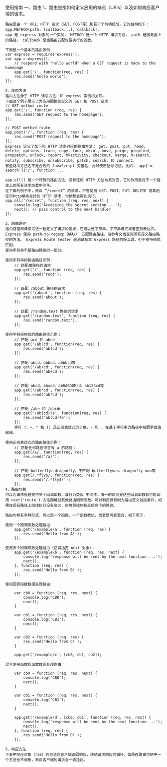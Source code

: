 使用指南
一、路由
    1、路由是指如何定义应用的端点（URIs）以及如何响应客户端的请求。

    路由是由一个 URI、HTTP 请求（GET、POST等）和若干个句柄组成，它的结构如下： 
    app.METHOD(path, [callback...], callback)， 
    app 是 express 对象的一个实例， METHOD 是一个 HTTP 请求方法， path 是服务器上的路径， callback 是当路由匹配时要执行的函数。

    下面是一个基本的路由示例：
    var express = require('express');
    var app = express();
        // respond with "hello world" when a GET request is made to the homepage
        app.get('/', function(req, res) {
        res.send('hello world');
    });

    2、路由方法
    路由方法源于 HTTP 请求方法，和 express 实例相关联。
    下面这个例子展示了为应用跟路径定义的 GET 和 POST 请求：
    // GET method route
    app.get('/', function (req, res) {
        res.send('GET request to the homepage');
    });

    // POST method route
    app.post('/', function (req, res) {
        res.send('POST request to the homepage');
    });
    Express 定义了如下和 HTTP 请求对应的路由方法： get, post, put, head, delete, options, trace, copy, lock, mkcol, move, purge, propfind, proppatch, unlock, report, mkactivity, checkout, merge, m-search, notify, subscribe, unsubscribe, patch, search, 和 connect。
    有些路由方法名不是合规的 JavaScript 变量名，此时使用括号记法，比如： app['m-search']('/', function ...

    app.all() 是一个特殊的路由方法，没有任何 HTTP 方法与其对应，它的作用是对于一个路径上的所有请求加载中间件。
    在下面的例子中，来自 “/secret” 的请求，不管使用 GET、POST、PUT、DELETE 或其他任何http模块支持的 HTTP 请求，句柄都会得到执行。
    app.all('/secret', function (req, res, next) {
        console.log('Accessing the secret section ...');
        next(); // pass control to the next handler
    });

    3、路由路径
    路由路径和请求方法一起定义了请求的端点，它可以是字符串、字符串模式或者正则表达式。
    Express 使用 path-to-regexp（模块） 匹配路由路径，请参考文档查阅所有定义路由路径的方法。 Express Route Tester 是测试基本 Express 路径的好工具，但不支持模式匹配。
    查询字符串不是路由路径的一部分。    

    使用字符串的路由路径示例：
        // 匹配根路径的请求
        app.get('/', function (req, res) {
            res.send('root');
        });

        // 匹配 /about 路径的请求
        app.get('/about', function (req, res) {
            res.send('about');
        });

        // 匹配 /random.text 路径的请求
        app.get('/random.text', function (req, res) {
            res.send('random.text');
        });

    使用字符串模式的路由路径示例：
        // 匹配 acd 和 abcd
        app.get('/ab?cd', function(req, res) {
            res.send('ab?cd');
        });

        // 匹配 abcd、abbcd、abbbcd等
        app.get('/ab+cd', function(req, res) {
            res.send('ab+cd');
        });

        // 匹配 abcd、abxcd、abRABDOMcd、ab123cd等
        app.get('/ab*cd', function(req, res) {
            res.send('ab*cd');
        });

        // 匹配 /abe 和 /abcde
        app.get('/ab(cd)?e', function(req, res) {
            res.send('ab(cd)?e');
        });
        字符 ?、+、* 和 () 是正则表达式的子集，- 和 . 在基于字符串的路径中按照字面值解释。
    
    使用正则表达式的路由路径示例：
        // 匹配任何路径中含有 a 的路径：
        app.get(/a/, function(req, res) {
            res.send('/a/');
        });

        // 匹配 butterfly、dragonfly，不匹配 butterflyman、dragonfly man等
        app.get(/.*fly$/, function(req, res) {
            res.send('/.*fly$/');
        });
    4、路由句柄
    可以为请求处理提供多个回调函数，其行为类似 中间件。唯一的区别是这些回调函数有可能调用 next('route') 方法而略过其他路由回调函数。可以利用该机制为路由定义前提条件，如果在现有路径上继续执行没有意义，则可将控制权交给剩下的路径。

    路由句柄有多种形式，可以是一个函数、一个函数数组，或者是两者混合，如下所示.
    
    使用一个回调函数处理路由：
        app.get('/example/a', function (req, res) {
            res.send('Hello from A!');
        });

    使用多个回调函数处理路由（记得指定 next 对象）：
        app.get('/example/b', function (req, res, next) {
            console.log('response will be sent by the next function ...');
            next();
        }, function (req, res) {
            res.send('Hello from B!');
        });

    使用回调函数数组处理路由：

        var cb0 = function (req, res, next) {
            console.log('CB0');
            next();
        }

        var cb1 = function (req, res, next) {
            console.log('CB1');
            next();
        }

        var cb2 = function (req, res) {
            res.send('Hello from C!');
        }

        app.get('/example/c', [cb0, cb1, cb2]);

    混合使用函数和函数数组处理路由：

        var cb0 = function (req, res, next) {
            console.log('CB0');
            next();
        }

        var cb1 = function (req, res, next) {
            console.log('CB1');
            next();
        }

        app.get('/example/d', [cb0, cb1], function (req, res, next) {
            console.log('response will be sent by the next function ...');
            next();
        }, function (req, res) {
            res.send('Hello from D!');
        });

    5、响应方法
    下表中响应对象（res）的方法向客户端返回响应，终结请求响应的循环。如果在路由句柄中一个方法也不调用，来自客户端的请求会一直挂起。
    